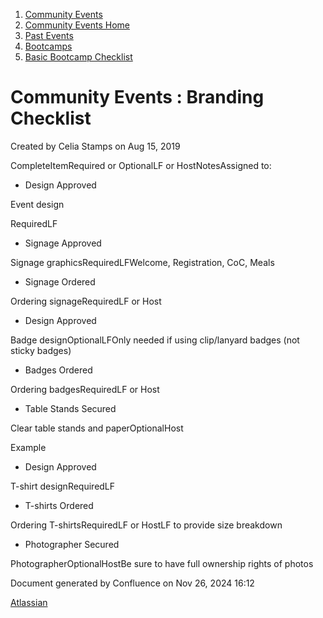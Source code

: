 1. [Community Events](index.html)
2. [Community Events Home](Community-Events-Home_21790731.html)
3. [Past Events](Past-Events_21791107.html)
4. [Bootcamps](Bootcamps_21790899.html)
5. [Basic Bootcamp Checklist](Basic-Bootcamp-Checklist_21791129.html)

# Community Events : Branding Checklist

Created by Celia Stamps on Aug 15, 2019

CompleteItemRequired or OptionalLF or HostNotesAssigned to:

- Design Approved

Event design

RequiredLF

- Signage Approved

Signage graphicsRequiredLFWelcome, Registration, CoC, Meals

- Signage Ordered

Ordering signageRequiredLF or Host

- Design Approved

Badge designOptionalLFOnly needed if using clip/lanyard badges (not sticky badges)

- Badges Ordered

Ordering badgesRequiredLF or Host

- Table Stands Secured

Clear table stands and paperOptionalHost

Example

- Design Approved

T-shirt designRequiredLF

- T-shirts Ordered

Ordering T-shirtsRequiredLF or HostLF to provide size breakdown

- Photographer Secured

PhotographerOptionalHostBe sure to have full ownership rights of photos

Document generated by Confluence on Nov 26, 2024 16:12

[Atlassian](http://www.atlassian.com/)
